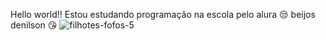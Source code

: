 Hello world!!
Estou estudando programação na escola pelo alura 😒
beijos denilson 😘
![filhotes-fofos-5](https://github.com/raquelfp07/raquelfp07/assets/170556119/fac6424c-51a9-4e91-b7f9-ba9d1e80b3d7)

